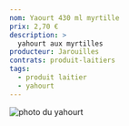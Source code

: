 ```yaml
---
nom: Yaourt 430 ml myrtille
prix: 2,70 €
description: >
  yahourt aux myrtilles
producteur: Jarouilles
contrats: produit-laitiers
tags: 
  - produit laitier
  - yahourt
---
```


![photo du yahourt](./media/yahourt.jpg)
